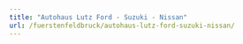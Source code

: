 ```yaml
---
title: "Autohaus Lutz Ford - Suzuki - Nissan"
url: /fuerstenfeldbruck/autohaus-lutz-ford-suzuki-nissan/
---
```

